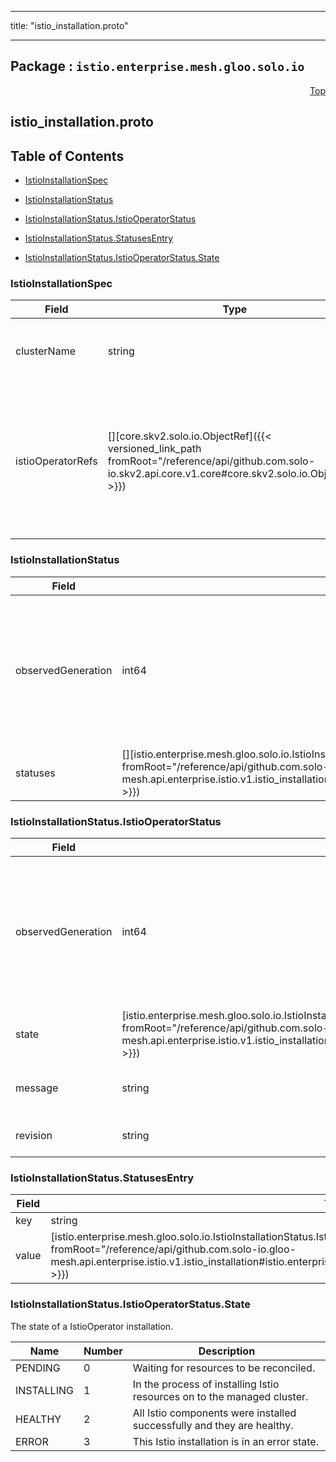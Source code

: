 
---

title: "istio_installation.proto"

---

## Package : `istio.enterprise.mesh.gloo.solo.io`



<a name="top"></a>

<a name="API Reference for istio_installation.proto"></a>
<p align="right"><a href="#top">Top</a></p>

## istio_installation.proto


## Table of Contents
  - [IstioInstallationSpec](#istio.enterprise.mesh.gloo.solo.io.IstioInstallationSpec)
  - [IstioInstallationStatus](#istio.enterprise.mesh.gloo.solo.io.IstioInstallationStatus)
  - [IstioInstallationStatus.IstioOperatorStatus](#istio.enterprise.mesh.gloo.solo.io.IstioInstallationStatus.IstioOperatorStatus)
  - [IstioInstallationStatus.StatusesEntry](#istio.enterprise.mesh.gloo.solo.io.IstioInstallationStatus.StatusesEntry)

  - [IstioInstallationStatus.IstioOperatorStatus.State](#istio.enterprise.mesh.gloo.solo.io.IstioInstallationStatus.IstioOperatorStatus.State)






<a name="istio.enterprise.mesh.gloo.solo.io.IstioInstallationSpec"></a>

### IstioInstallationSpec



| Field | Type | Label | Description |
| ----- | ---- | ----- | ----------- |
| clusterName | string |  | The cluster where the IstioOperators should be installed. |
  | istioOperatorRefs | [][core.skv2.solo.io.ObjectRef]({{< versioned_link_path fromRoot="/reference/api/github.com.solo-io.skv2.api.core.v1.core#core.skv2.solo.io.ObjectRef" >}}) | repeated | References to the IstioOperator CRs whose installation parameters should be used when installing Istio to the managed cluster. |
  





<a name="istio.enterprise.mesh.gloo.solo.io.IstioInstallationStatus"></a>

### IstioInstallationStatus



| Field | Type | Label | Description |
| ----- | ---- | ----- | ----------- |
| observedGeneration | int64 |  | The most recent generation observed in the the IstioInstallation metadata. If the `observedGeneration` does not match `metadata.generation`, Gloo Mesh has not processed the most recent version of this resource. |
  | statuses | [][istio.enterprise.mesh.gloo.solo.io.IstioInstallationStatus.StatusesEntry]({{< versioned_link_path fromRoot="/reference/api/github.com.solo-io.gloo-mesh.api.enterprise.istio.v1.istio_installation#istio.enterprise.mesh.gloo.solo.io.IstioInstallationStatus.StatusesEntry" >}}) | repeated | The status of the installation for each IstioOperator that should be applied. |
  





<a name="istio.enterprise.mesh.gloo.solo.io.IstioInstallationStatus.IstioOperatorStatus"></a>

### IstioInstallationStatus.IstioOperatorStatus



| Field | Type | Label | Description |
| ----- | ---- | ----- | ----------- |
| observedGeneration | int64 |  | The most recent generation observed in the the IstioOperator metadata. If the `observedGeneration` does not match `metadata.generation`, Gloo Mesh has not processed the most recent version of this resource. |
  | state | [istio.enterprise.mesh.gloo.solo.io.IstioInstallationStatus.IstioOperatorStatus.State]({{< versioned_link_path fromRoot="/reference/api/github.com.solo-io.gloo-mesh.api.enterprise.istio.v1.istio_installation#istio.enterprise.mesh.gloo.solo.io.IstioInstallationStatus.IstioOperatorStatus.State" >}}) |  | The current state of the IstioOperator. |
  | message | string |  | A human readable message about the current state of the IstioOperator. |
  | revision | string |  | The revision tag for the associated Istio components. |
  





<a name="istio.enterprise.mesh.gloo.solo.io.IstioInstallationStatus.StatusesEntry"></a>

### IstioInstallationStatus.StatusesEntry



| Field | Type | Label | Description |
| ----- | ---- | ----- | ----------- |
| key | string |  |  |
  | value | [istio.enterprise.mesh.gloo.solo.io.IstioInstallationStatus.IstioOperatorStatus]({{< versioned_link_path fromRoot="/reference/api/github.com.solo-io.gloo-mesh.api.enterprise.istio.v1.istio_installation#istio.enterprise.mesh.gloo.solo.io.IstioInstallationStatus.IstioOperatorStatus" >}}) |  |  |
  




 <!-- end messages -->


<a name="istio.enterprise.mesh.gloo.solo.io.IstioInstallationStatus.IstioOperatorStatus.State"></a>

### IstioInstallationStatus.IstioOperatorStatus.State
The state of a IstioOperator installation.

| Name | Number | Description |
| ---- | ------ | ----------- |
| PENDING | 0 | Waiting for resources to be reconciled. |
| INSTALLING | 1 | In the process of installing Istio resources on to the managed cluster. |
| HEALTHY | 2 | All Istio components were installed successfully and they are healthy. |
| ERROR | 3 | This Istio installation is in an error state. |


 <!-- end enums -->

 <!-- end HasExtensions -->

 <!-- end services -->

